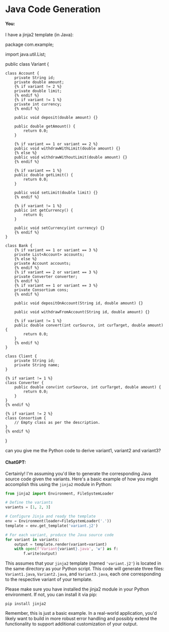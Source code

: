 # Java Code Generation

#### You:
I have a jinja2 template (in Java):

package com.example;

import java.util.List;

public class Variant {

    class Account {
        private String id;
        private double amount;
        {% if variant != 2 %}
        private double limit;
        {% endif %}
        {% if variant != 1 %}
        private int currency;
        {% endif %}

        public void deposit(double amount) {}

        public double getAmount() {
            return 0.0;
        }

        {% if variant == 1 or variant == 2 %}
        public void withdrawWithLimit(double amount) {}
        {% else %}
        public void withdrawWithoutLimit(double amount) {}
        {% endif %}

        {% if variant == 1 %}
        public double getLimit() {
            return 0.0;
        }

        public void setLimit(double limit) {}
        {% endif %}

        {% if variant != 1 %}
        public int getCurrency() {
            return 0;
        }

        public void setCurrency(int currency) {}
        {% endif %}
    }

    class Bank {
        {% if variant == 1 or variant == 3 %}
        private List<Account> accounts;
        {% else %}
        private Account accounts;
        {% endif %}
        {% if variant == 2 or variant == 3 %}
        private Converter converter;
        {% endif %}
        {% if variant == 1 or variant == 3 %}
        private Consortium cons;
        {% endif %}

        public void depositOnAccount(String id, double amount) {}

        public void withdrawFromAccount(String id, double amount) {}

        {% if variant != 1 %}
        public double convert(int curSource, int curTarget, double amount) {
            return 0.0;
        }
        {% endif %}
    }

    class Client {
        private String id;
        private String name;
    }

    {% if variant != 1 %}
    class Converter {
        public double conv(int curSource, int curTarget, double amount) {
            return 0.0;
        }
    }
    {% endif %}

    {% if variant != 2 %}
    class Consortium {
        // Empty class as per the description.
    }
    {% endif %}
}

can you give me the Python code to derive variant1, variant2 and variant3?

#### ChatGPT:
Certainly! I'm assuming you'd like to generate the corresponding Java source code given the variants. Here's a basic example of how you might accomplish this using the `jinja2` module in Python:

```python
from jinja2 import Environment, FileSystemLoader

# Define the variants
variants = [1, 2, 3]

# Configure Jinja and ready the template
env = Environment(loader=FileSystemLoader('.'))
template = env.get_template('variant.j2')

# For each variant, produce the Java source code
for variant in variants:
    output = template.render(variant=variant)
    with open(f'Variant{variant}.java', 'w') as f:
        f.write(output)
```

This assumes that your `jinja2` template (named `'variant.j2'`) is located in the same directory as your Python script. This code will generate three files: `Variant1.java`, `Variant2.java`, and `Variant3.java`, each one corresponding to the respective variant of your template.

Please make sure you have installed the jinja2 module in your Python environment. If not, you can install it via pip:

```
pip install jinja2
```

Remember, this is just a basic example. In a real-world application, you'd likely want to build in more robust error handling and possibly extend the functionality to support additional customization of your output.
